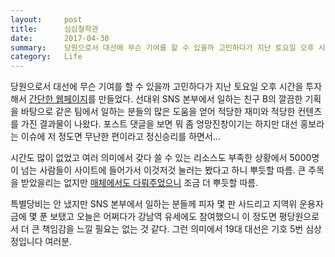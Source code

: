 ```yaml
---
layout:     post
title:      심심철학관
date:       2017-04-30
summary:    당원으로서 대선에 무슨 기여를 할 수 있을까 고민하다가 지난 토요일 오후 시간을 투자해서 간단한 웹페이지를 만들었다. 선대위 SNS 본부에서 일하는 친구 B의 깔끔한 기획을 바탕으로 같은 팀에서 일하는 분들의 많은 도움을 얻어 적당한 재미와 적당한 컨텐츠를 가진 결과물이 나왔다. 포스트 댓글을 보면 뭐 좀 엉망진창이기는 하지만 대선 홍보라는 이슈에 저 정도면 무난한 편이라고 정신승리를 하면서...
category:   Life
---
```


당원으로서 대선에 무슨 기여를 할 수 있을까 고민하다가 지난 토요일 오후 시간을 투자해서 [간단한 웹페이지](http://minsim.or.kr/simsim/)를 만들었다. 선대위 SNS 본부에서 일하는 친구 B의 깔끔한 기획을 바탕으로 같은 팀에서 일하는 분들의 많은 도움을 얻어 적당한 재미와 적당한 컨텐츠를 가진 결과물이 나왔다. 포스트 댓글을 보면 뭐 좀 엉망진창이기는 하지만 대선 홍보라는 이슈에 저 정도면 무난한 편이라고 정신승리를 하면서...

시간도 많이 없었고 여러 의미에서 갖다 쓸 수 있는 리소스도 부족한 상황에서 5000명이 넘는 사람들이 사이트에 들어가서 이것저것 눌러는 봤다고 하니 뿌듯할 따름. 큰 주목을 받았을리는 없지만 [매체에서도 다뤄주었으니](http://sports.khan.co.kr/culture/sk_index.html?art_id=201704281358003&sec_id=560901) 조금 더 뿌듯할 따름.

특별당비는 안 냈지만 SNS 본부에서 일하는 분들께 피자 몇 판 사드리고 지역위 운용자금에 몇 푼 보탰고 오늘은 어쩌다가 강남역 유세에도 참여했으니 이 정도면 평당원으로서 더 큰 책임감을 느낄 필요는 없는 것 같다. 그런 의미에서 19대 대선은 기호 5번 심상정입니다 여러분.
